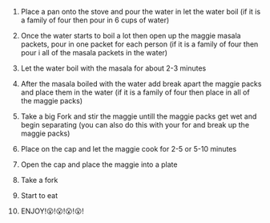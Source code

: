 1. Place a pan onto the stove and pour the water in let the water boil (if it is a family of four then pour in 6 cups of water)

2. Once the water starts to boil a lot then open up the maggie masala packets, pour in one packet for each person (if it is a family of four then pour i all of the masala packets in the water)

3. Let the water boil with the masala for about 2-3 minutes

4. After the masala boiled with the water add break apart the maggie packs and place them in the water (if it is a family of four then place in all of the maggie packs)

5. Take a big Fork and stir the maggie untill the maggie packs get wet and begin separating (you can also do this with your for and break up the maggie packs)

6. Place on the cap and let the maggie cook for 2-5 or 5-10 minutes

7. Open the cap and place the maggie into a plate

8. Take a fork

9. Start to eat

10. ENJOY!😮!😮!😮!😮!